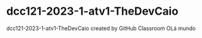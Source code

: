 # dcc121-2023-1-atv1-TheDevCaio
dcc121-2023-1-atv1-TheDevCaio created by GitHub Classroom
OLá mundo
